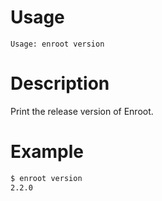 # Usage

`Usage: enroot version`

# Description

Print the release version of Enroot.

# Example

```sh
$ enroot version
2.2.0
```
